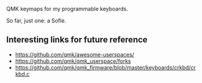 QMK keymaps for my programmable keyboards.

So far, just one: a Sofle.

## Interesting links for future reference

- https://github.com/qmk/awesome-userspaces/
- https://github.com/qmk/qmk_userspace/forks
- https://github.com/qmk/qmk_firmware/blob/master/keyboards/crkbd/crkbd.c 
